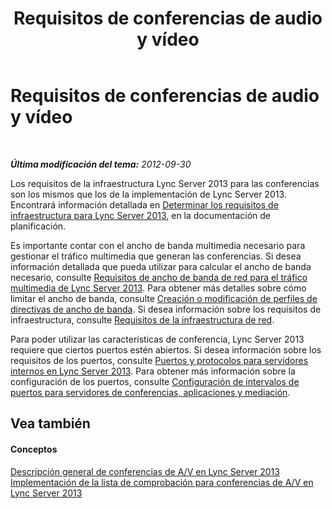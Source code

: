 ﻿---
title: Requisitos de conferencias de audio y vídeo
TOCTitle: Requisitos de conferencias de audio y vídeo
ms:assetid: fb8c282b-059a-455c-92e5-819d75739142
ms:mtpsurl: https://technet.microsoft.com/es-es/library/JJ619193(v=OCS.15)
ms:contentKeyID: 49129325
ms.date: 01/07/2017
mtps_version: v=OCS.15
ms.translationtype: HT
---

# Requisitos de conferencias de audio y vídeo

 

_**Última modificación del tema:** 2012-09-30_

Los requisitos de la infraestructura Lync Server 2013 para las conferencias son los mismos que los de la implementación de Lync Server 2013. Encontrará información detallada en [Determinar los requisitos de infraestructura para Lync Server 2013](lync-server-2013-determining-your-infrastructure-requirements.md), en la documentación de planificación.

Es importante contar con el ancho de banda multimedia necesario para gestionar el tráfico multimedia que generan las conferencias. Si desea información detallada que pueda utilizar para calcular el ancho de banda necesario, consulte [Requisitos de ancho de banda de red para el tráfico multimedia de Lync Server 2013](lync-server-2013-network-bandwidth-requirements-for-media-traffic.md). Para obtener más detalles sobre cómo limitar el ancho de banda, consulte [Creación o modificación de perfiles de directivas de ancho de banda](lync-server-2013-creating-or-modifying-bandwidth-policy-profiles.md). Si desea información sobre los requisitos de infraestructura, consulte [Requisitos de la infraestructura de red](lync-server-2013-network-infrastructure-requirements.md).

Para poder utilizar las características de conferencia, Lync Server 2013 requiere que ciertos puertos estén abiertos. Si desea información sobre los requisitos de los puertos, consulte [Puertos y protocolos para servidores internos en Lync Server 2013](lync-server-2013-ports-and-protocols-for-internal-servers.md). Para obtener más información sobre la configuración de los puertos, consulte [Configuración de intervalos de puertos para servidores de conferencias, aplicaciones y mediación](lync-server-2013-configuring-port-ranges-for-your-conferencing-application-and-mediation-servers.md).

## Vea también

#### Conceptos

[Descripción general de conferencias de A/V en Lync Server 2013](lync-server-2013-a-v-conferencing-overview.md)  
[Implementación de la lista de comprobación para conferencias de A/V en Lync Server 2013](lync-server-2013-deployment-checklist-for-a-v-conferencing.md)

